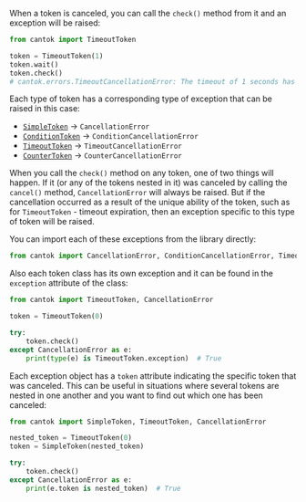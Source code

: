 When a token is canceled, you can call the `check()` method from it and an exception will be raised:

```python
from cantok import TimeoutToken

token = TimeoutToken(1)
token.wait()
token.check()
# cantok.errors.TimeoutCancellationError: The timeout of 1 seconds has expired.
```

Each type of token has a corresponding type of exception that can be raised in this case:

- [`SimpleToken`](types_of_tokens/SimpleToken/) -> `CancellationError`
- [`ConditionToken`](/types_of_tokens/ConditionToken/) -> `ConditionCancellationError`
- [`TimeoutToken`](/types_of_tokens/TimeoutToken/) -> `TimeoutCancellationError`
- [`CounterToken`](/types_of_tokens/CounterToken/) -> `CounterCancellationError`

When you call the `check()` method on any token, one of two things will happen. If it (or any of the tokens nested in it) was canceled by calling the `cancel()` method, `CancellationError` will always be raised. But if the cancellation occurred as a result of the unique ability of the token, such as for `TimeoutToken` - timeout expiration, then an exception specific to this type of token will be raised.

You can import each of these exceptions from the library directly:

```python
from cantok import CancellationError, ConditionCancellationError, TimeoutCancellationError, CounterCancellationError
```

Also each token class has its own exception and it can be found in the `exception` attribute of the class:

```python
from cantok import TimeoutToken, CancellationError

token = TimeoutToken(0)

try:
    token.check()
except CancellationError as e:
    print(type(e) is TimeoutToken.exception)  # True
```

Each exception object has a `token` attribute indicating the specific token that was canceled. This can be useful in situations where several tokens are nested in one another and you want to find out which one has been canceled:

```python
from cantok import SimpleToken, TimeoutToken, CancellationError

nested_token = TimeoutToken(0)
token = SimpleToken(nested_token)

try:
    token.check()
except CancellationError as e:
    print(e.token is nested_token)  # True
```
